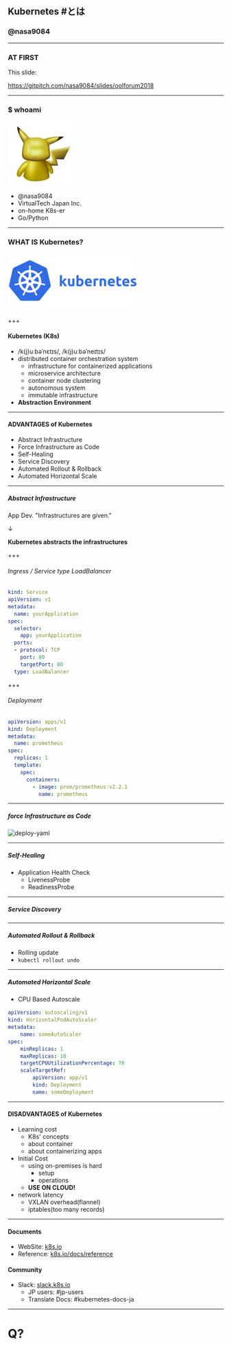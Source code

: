 ## Kubernetes #とは
### @nasa9084

---

### AT FIRST

This slide:

https://gitpitch.com/nasa9084/slides/oolforum2018

---

### $ whoami

![pika](assets/image/pika.jpg)

* @nasa9084
* VirtualTech Japan Inc.
* on-home K8s-er
* Go/Python

---

### WHAT IS Kubernetes?

![kubernetes](assets/image/kubernetes.png)

+++

#### Kubernetes (K8s)

* /k(j)uːbəˈnɛtɪs/, /k(j)uːbəˈneɪtɪs/
* distributed container orchestration system
  * infrastructure for containerized applications
  * microservice architecture
  * container node clustering
  * autonomous system
  * immutable infrastructure
* **Abstraction Environment**

---

#### ADVANTAGES of Kubernetes

* Abstract Infrastructure
* Force Infrastructure as Code
* Self-Healing
* Service Discovery
* Automated Rollout & Rollback
* Automated Horizontal Scale

---

##### Abstract Infrastructure

App Dev. "Infrastructures are given."

↓

**Kubernetes abstracts the infrastructures**

+++

###### Ingress / Service type LoadBalancer

``` yaml
kind: Service
apiVersion: v1
metadata:
  name: yourApplication
spec:
  selector:
    app: yourApplication
  ports:
  - protocol: TCP
    port: 80
    targetPort: 80
  type: LoadBalancer
```

+++

###### Deployment

``` yaml
apiVersion: apps/v1
kind: Deployment
metadata:
  name: prometheus
spec:
  replicas: 1
  template:
    spec:
      containers:
        - image: prom/prometheus:v2.2.1
          name: prometheus
```

---

##### force Infrastructure as Code

![deploy-yaml](assets/image/deploy.png)

---

##### Self-Healing

* Application Health Check
  * LivenessProbe
  * ReadinessProbe

---

##### Service Discovery

---

##### Automated Rollout & Rollback

* Rolling update
* `kubectl rollout undo`

---

##### Automated Horizontal Scale

* CPU Based Autoscale

``` yaml
apiVersion: autoscaling/v1
kind: HorizontalPodAutoScaler
metadata:
    name: someAutoScaler
spec:
    minReplicas: 1
    maxReplicas: 10
    targetCPUUtilizationPercentage: 70
    scaleTargetRef:
        apiVersion: app/v1
        kind: Deployment
        name: someDeployment
```

---

#### DISADVANTAGES of Kubernetes

* Learning cost
  * K8s' concepts
  * about container
  * about containerizing apps
* Initial Cost
  * using on-premises is hard
    * setup
    * operations
  * **USE ON CLOUD!**
* network latency
  * VXLAN overhead(flannel)
  * iptables(too many records)

---

#### Documents

* WebSite: [k8s.io](https://kubernetes.io)
* Reference: [k8s.io/docs/reference](https://kubernetes.io/docs/reference/)

#### Community

* Slack: [slack.k8s.io](http://slack.k8s.io/)
  * JP users: #jp-users
  * Translate Docs: #kubernetes-docs-ja

---

# Q?
